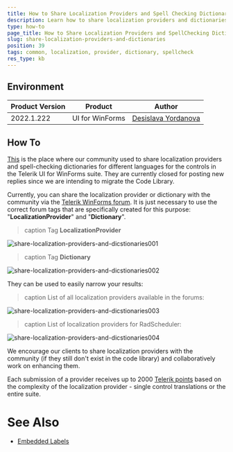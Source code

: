```yaml
---
title: How to Share Localization Providers and Spell Checking Dictionaries
description: Learn how to share localization providers and dictionaries for spell checking.
type: how-to 
page_title: How to Share Localization Providers and SpellChecking Dictionaries
slug: share-localization-providers-and-dictionaries
position: 39
tags: common, localization, provider, dictionary, spellcheck
res_type: kb
---
```


## Environment
 
|Product Version|Product|Author|
|----|----|----|
|2022.1.222|UI for WinForms|[Desislava Yordanova](https://www.telerik.com/blogs/author/desislava-yordanova)|


## How To

[This](https://github.com/telerik/winforms-sdk/tree/master/Localization%20Providers%20and%20Dictionaries) is the place where our community used to share localization providers and spell-checking dictionaries for different languages for the controls in the Telerik UI for WinForms suite. They are currently closed for posting new replies since we are intending to migrate the Code Library.

Currently, you can share the localization provider or dictionary with the community via the [Telerik WinForms forum](https://www.telerik.com/forums/winforms). It is just necessary to use the correct forum tags that are specifically created for this purpose: "**LocalizationProvider**" and "**Dictionary**".

>caption Tag **LocalizationProvider**

![share-localization-providers-and-dicstionaries001](images/share-localization-providers-and-dicstionaries001.png)

>caption Tag **Dictionary**

![share-localization-providers-and-dicstionaries002](images/share-localization-providers-and-dicstionaries002.png)

They can be used to easily narrow your results:

>caption List of all localization providers available in the forums:

![share-localization-providers-and-dicstionaries003](images/share-localization-providers-and-dicstionaries003.png)

>caption List of localization providers for RadScheduler:

![share-localization-providers-and-dicstionaries004](images/share-localization-providers-and-dicstionaries004.png)

We encourage our clients to share localization providers with the community (if they still don't exist in the code library) and collaboratively work on enhancing them.
 
Each submission of a provider receives up to 2000 [Telerik points](http://www.telerik.com/community/telerik-points) based on the complexity of the localization provider - single control translations or the entire suite.  

# See Also

* [Embedded Labels](https://docs.telerik.com/devtools/winforms/controls/editors/textbox/programming-radtextbox#embedded-labels)
